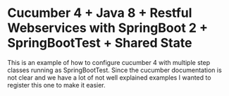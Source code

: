 # Cucumber 4 + Java 8 + Restful Webservices with SpringBoot 2 + SpringBootTest + Shared State

This is an example of how to configure cucumber 4 with multiple step classes running as SpringBootTest. 
Since the cucumber documentation is not clear and we have a lot of not well explained examples 
I wanted to register this one to make it easier.

